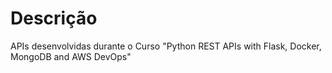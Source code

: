 # Descrição
 APIs desenvolvidas durante o Curso "Python REST APIs with Flask, Docker, MongoDB and AWS DevOps"
